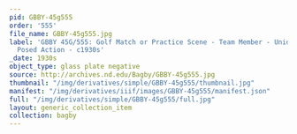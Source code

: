 ```yaml
---
pid: GBBY-45g555
order: '555'
file_name: GBBY-45g555.jpg
label: 'GBBY 45G/555: Golf Match or Practice Scene - Team Member - Unidentified -
  Posed Action - c1930s'
_date: 1930s
object_type: glass plate negative
source: http://archives.nd.edu/Bagby/GBBY-45g555.jpg
thumbnail: "/img/derivatives/simple/GBBY-45g555/thumbnail.jpg"
manifest: "/img/derivatives/iiif/images/GBBY-45g555/manifest.json"
full: "/img/derivatives/simple/GBBY-45g555/full.jpg"
layout: generic_collection_item
collection: bagby
---
```

